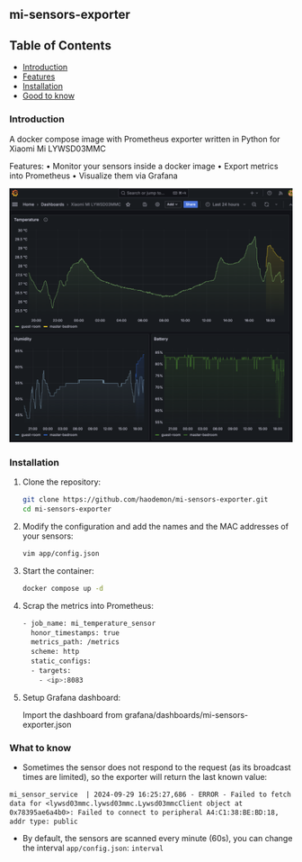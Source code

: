 ## mi-sensors-exporter

## Table of Contents
- [Introduction](#introduction)
- [Features](#features)
- [Installation](#installation)
- [Good to know](#what-to-know)

### Introduction
A docker compose image with Prometheus exporter written in Python for Xiaomi Mi LYWSD03MMC

Features:
  • Monitor your sensors inside a docker image
  • Export metrics into Prometheus
  • Visualize them via Grafana

<img src="grafana/img/dashboard.png" alt="Image description"/>

### Installation
1. Clone the repository:
   ```sh
   git clone https://github.com/haodemon/mi-sensors-exporter.git
   cd mi-sensors-exporter
   ```
2. Modify the configuration and add the names and the MAC addresses of your sensors:
   ```sh
   vim app/config.json
   ```

3. Start the container:
   ```sh
   docker compose up -d
   ``` 
4. Scrap the metrics into Prometheus:
   ```sh
   - job_name: mi_temperature_sensor
     honor_timestamps: true
     metrics_path: /metrics
     scheme: http
     static_configs:
     - targets:
       - <ip>:8083
   ``` 
5. Setup Grafana dashboard:

    Import the dashboard from grafana/dashboards/mi-sensors-exporter.json


### What to know
- Sometimes the sensor does not respond to the request (as its broadcast times are limited), so the exporter will return the last known value:
```
mi_sensor_service  | 2024-09-29 16:25:27,686 - ERROR - Failed to fetch data for <lywsd03mmc.lywsd03mmc.Lywsd03mmcClient object at 0x78395ae6a4b0>: Failed to connect to peripheral A4:C1:38:BE:BD:18, addr type: public
```

- By default, the sensors are scanned every minute (60s), you can change the interval `app/config.json`: `interval`
